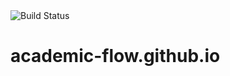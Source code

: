<img src="https://github.com/academic-flow/professor-trading-card/workflows/professor-trading-card/badge.svg" alt="Build Status">

# academic-flow.github.io